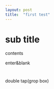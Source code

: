 ```yaml
---
layout: post
title:  "first test"
---
```


# sub title

contents

enter&blank
#

double tap(grop box)
    
